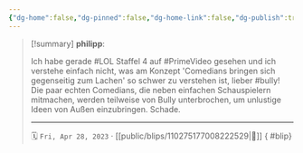 ```yaml
---
{"dg-home":false,"dg-pinned":false,"dg-home-link":false,"dg-publish":true,"tags":["dgblip"],"disabled rules":["yaml-title","yaml-title-alias","file-name-heading"],"title":"philipp on mastodon @ 2023-04-28","created-date":"2023-04-28T07:07:44","id":110275177008222530,"updated-date":"2025-05-02T08:50:43","dg-path":"blips/110275177008222529.md","permalink":"/blips/110275177008222529/","dgPassFrontmatter":true}
---
```


> [!summary] **philipp**:
>
> Ich habe gerade #LOL Staffel 4 auf #PrimeVideo gesehen und ich verstehe einfach nicht, was am Konzept 'Comedians bringen sich gegenseitig zum Lachen' so schwer zu verstehen ist, lieber #bully! Die paar echten Comedians, die neben einfachen Schauspielern mitmachen, werden teilweise von Bully unterbrochen, um unlustige Ideen von Außen einzubringen. Schade.
> - - -
>
> 🗓️ `Fri, Apr 28, 2023` · [[public/blips/110275177008222529\|🔗]]
{ #blip}

